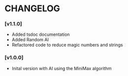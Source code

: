 # CHANGELOG

### [v1.1.0]
- Added tsdoc documentation
- Added Random AI
- Refactored code to reduce magic numbers and strings

### [v1.0.0]
- Inital version with AI using the MiniMax algorithm
